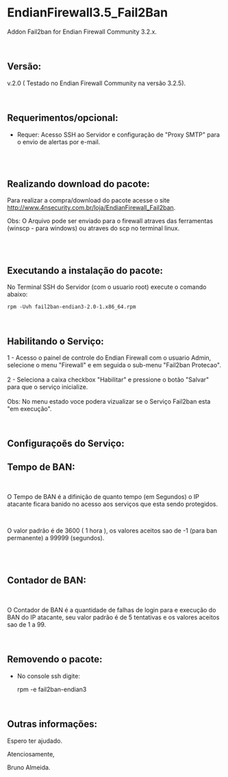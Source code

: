 # EndianFirewall3.5_Fail2Ban
Addon Fail2ban for Endian Firewall Community 3.2.x.

<br>

Versão:
--------

v.2.0 ( Testado no Endian Firewall Community na versão 3.2.5).

<br>

Requerimentos/opcional:
--------
- Requer: Acesso SSH ao Servidor e configuração de "Proxy SMTP" para o envio de alertas por e-mail.

<br>

<br>

Realizando download do pacote:
--------

Para realizar a compra/download do pacote acesse o site http://www.4nsecurity.com.br/loja/EndianFirewall_Fail2ban. 

Obs: O Arquivo pode ser enviado para o firewall atraves das ferramentas (winscp - para windows) ou atraves do scp no terminal linux.

<br>

<br>

Executando a instalação do pacote:
-------

No Terminal SSH do Servidor (com o usuario root) execute o comando abaixo:
    
    rpm -Uvh fail2ban-endian3-2.0-1.x86_64.rpm
    
<br>

Habilitando o Serviço:
-------

1 - Acesso o painel de controle do Endian Firewall com o usuario Admin, selecione o menu "Firewall" e em seguida o sub-menu "Fail2ban Protecao".
<br>
<br>
2 - Seleciona a caixa checkbox "Habilitar" e pressione o botão "Salvar" para que o serviço inicialize.
<br>
<br>
Obs: No menu estado voce podera vizualizar se o Serviço Fail2ban esta "em execução". 

<br>

Configuraçoẽs do Serviço:
--------

Tempo de BAN:
------
<br>

O Tempo de BAN é a difinição de quanto tempo (em Segundos) o IP atacante ficara banido no acesso aos serviços que esta sendo protegidos.

<br>

O valor padrão é de 3600 ( 1 hora ), os valores aceitos sao de -1 (para ban permanente) a 99999 (segundos).

<br>
<br>

Contador de BAN:
------
<br>

O Contador de BAN é a quantidade de falhas de login para e execução do BAN do IP atacante, seu valor padrão é de 5 tentativas e os valores aceitos sao de 1 a 99.

<br>

Removendo o pacote:
--------
- No console ssh digite:

    rpm -e fail2ban-endian3
    
  <br>  
    
Outras informações:
------------------



Espero ter ajudado.

Atenciosamente,

Bruno Almeida.
